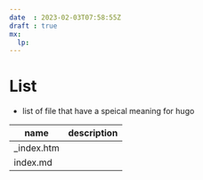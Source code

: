 ```yaml
---
date  : 2023-02-03T07:58:55Z
draft : true
mx:  
  lp: 
---
```


# List

- list of file that have a speical meaning for hugo

|name|description|
|-|-|
|\_index.htm|
|index.md|
